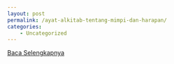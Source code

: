 ```yaml
---
layout: post
permalink: /ayat-alkitab-tentang-mimpi-dan-harapan/
categories:
    - Uncategorized
---
```


[Baca Selengkapnya](/07)